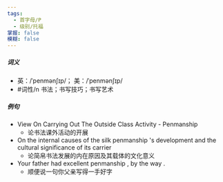 ```yaml
---
tags:
  - 首字母/P
  - 级别/托福
掌握: false
模糊: false
---
```

##### 词义
- 英：/ˈpenmənʃɪp/； 美：/ˈpenmənʃɪp/
- #词性/n  书法；书写技巧；书写艺术
##### 例句
- View On Carrying Out The Outside Class Activity - Penmanship
	- 论书法课外活动的开展
- On the internal causes of the silk penmanship 's development and the cultural significance of its carrier
	- 论简帛书法发展的内在原因及其载体的文化意义
- Your father had excellent penmanship , by the way .
	- 顺便说一句你父亲写得一手好字
